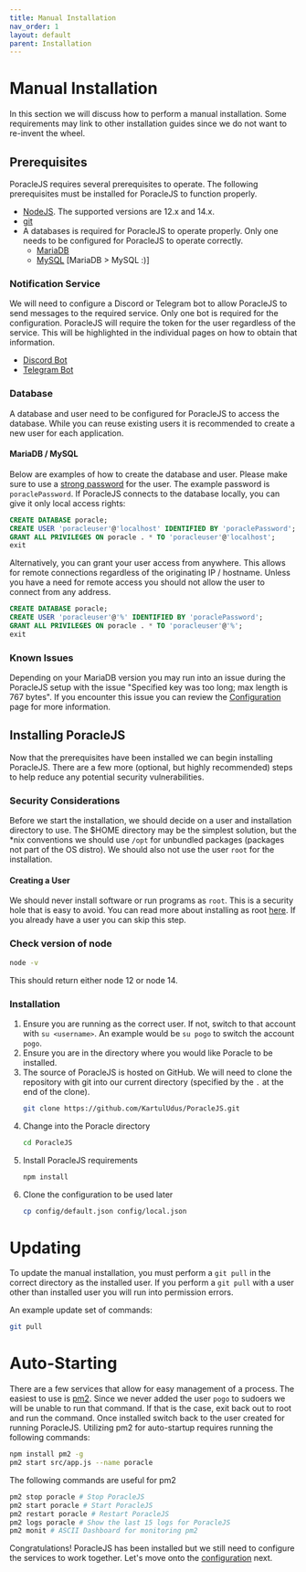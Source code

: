 ```yaml
---
title: Manual Installation
nav_order: 1
layout: default
parent: Installation
---
```


# Manual Installation
In this section we will discuss how to perform a manual installation. Some requirements may link to other installation guides since we do not want to re-invent the wheel.

## Prerequisites
PoracleJS requires several prerequisites to operate. The following prerequisites must be installed for PoracleJS to function properly.
 * [NodeJS](https://nodejs.org/en/). The supported versions are 12.x and 14.x.
 * [git](https://git-scm.com/book/en/v2/Getting-Started-Installing-Git)
 * A databases is required for PoracleJS to operate properly. Only one needs to be configured for PoracleJS to operate correctly.
    * [MariaDB](https://www.digitalocean.com/community/tutorials/how-to-install-mariadb-on-ubuntu-20-04)
    * [MySQL](https://www.digitalocean.com/community/tutorials/how-to-install-mysql-on-ubuntu-20-04) [MariaDB > MySQL :)]
   
### Notification Service
We will need to configure a Discord or Telegram bot to allow PoracleJS to send messages to the required service. Only one bot is required for the configuration. PoracleJS will require the token for the user regardless of the service. This will be highlighted in the individual pages on how to obtain that information.

 * [Discord Bot](../../discordbot.html)
 * [Telegram Bot](../../telegrambot.html)

### Database
A database and user need to be configured for PoracleJS to access the database. While you can reuse existing users it is recommended to create a new user for each application.

#### MariaDB / MySQL
Below are examples of how to create the database and user. Please make sure to use a [strong password](https://passwordsgenerator.net/) for the user. The example password is `poraclePassword`.
If PoracleJS connects to the database locally, you can give it only local access rights:
   ```sql
   CREATE DATABASE poracle;
   CREATE USER 'poracleuser'@'localhost' IDENTIFIED BY 'poraclePassword';
   GRANT ALL PRIVILEGES ON poracle . * TO 'poracleuser'@'localhost';
   exit
   ```
   
Alternatively, you can grant your user access from anywhere. This allows for remote connections regardless of the originating IP / hostname. Unless you have a need for remote access you should not allow the user to connect from any address.
   ```sql
   CREATE DATABASE poracle;
   CREATE USER 'poracleuser'@'%' IDENTIFIED BY 'poraclePassword';
   GRANT ALL PRIVILEGES ON poracle . * TO 'poracleuser'@'%';
   exit
   ```

### Known Issues
Depending on your MariaDB version you may run into an issue during the PoracleJS setup with the issue "Specified key was too long; max length is 767 bytes". If you encounter this issue you can review the [Configuration](./configuration#database) page for more information.

## Installing PoracleJS
Now that the prerequisites have been installed we can begin installing PoracleJS. There are a few more (optional, but highly recommended) steps to help reduce any potential security vulnerabilities.

### Security Considerations
Before we start the installation, we should decide on a user and installation directory to use. The $HOME directory may be the simplest solution, but the *nix conventions we should use `/opt` for unbundled packages (packages not part of the OS distro). We should also not use the user `root` for the installation.

#### Creating a User
We should never install software or run programs as `root`. This is a security hole that is easy to avoid. You can read more about installing as root [here](https://bencane.com/2012/02/20/why-you-should-avoid-running-applications-as-root/). If you already have a user you can skip this step.

### Check version of node
```bash
node -v
```

This should return either node 12 or node 14.

### Installation
1. Ensure you are running as the correct user. If not, switch to that account with `su <username>`. An example would be `su pogo` to switch the account `pogo`.
2. Ensure you are in the directory where you would like Poracle to be installed. 
3. The source of PoracleJS is hosted on GitHub. We will need to clone the repository with git into our current directory (specified by the `.` at the end of the clone).
   ```bash
   git clone https://github.com/KartulUdus/PoracleJS.git 
   ```
4. Change into the Poracle directory
   ```bash
   cd PoracleJS
   ```
5. Install PoracleJS requirements
    ```bash
    npm install
    ```
6. Clone the configuration to be used later
    ```bash
    cp config/default.json config/local.json
    ```
   
# Updating
To update the manual installation, you must perform a `git pull` in the correct directory as the installed user. If you perform a `git pull` with a user other than installed user you will run into permission errors.

An example update set of commands:
```bash
git pull
```

# Auto-Starting
There are a few services that allow for easy management of a process. The easiest to use is [pm2](https://pm2.keymetrics.io/). Since we never added the user `pogo` to sudoers we will be unable to run that command. If that is the case, exit back out to root and run the command. Once installed switch back to the user created for running PoracleJS. Utilizing pm2 for auto-startup requires running the following commands:
```bash
npm install pm2 -g
pm2 start src/app.js --name poracle 
```

The following commands are useful for pm2
```bash
pm2 stop poracle # Stop PoracleJS
pm2 start poracle # Start PoracleJS
pm2 restart poracle # Restart PoracleJS
pm2 logs poracle # Show the last 15 logs for PoracleJS
pm2 monit # ASCII Dashboard for monitoring pm2
```


Congratulations! PoracleJS has been installed but we still need to configure the services to work together. Let's move onto the [configuration](./configuration) next.
